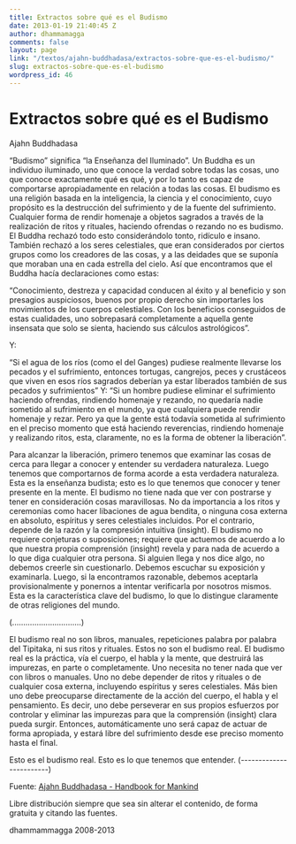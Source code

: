 ```yaml
---
title: Extractos sobre qué es el Budismo
date: 2013-01-19 21:40:45 Z
author: dhammamagga
comments: false
layout: page
link: "/textos/ajahn-buddhadasa/extractos-sobre-que-es-el-budismo/"
slug: extractos-sobre-que-es-el-budismo
wordpress_id: 46
---
```


# Extractos sobre qué es el Budismo




Ajahn Buddhadasa


<!-- more -->“Budismo” significa “la Enseñanza del Iluminado”. Un Buddha es un individuo iluminado, uno que conoce la verdad sobre todas las cosas, uno que conoce exactamente qué es qué, y por lo tanto es capaz de comportarse apropiadamente en relación a todas las cosas. El budismo es una religión basada en la inteligencia, la ciencia y el conocimiento, cuyo propósito es la destrucción del sufrimiento y de la fuente del sufrimiento. Cualquier forma de rendir homenaje a objetos sagrados a través de la realización de ritos y rituales, haciendo ofrendas o rezando no es budismo. El Buddha rechazó todo esto considerándolo tonto, ridículo e insano. También rechazó a los seres celestiales, que eran considerados por ciertos grupos como los creadores de las cosas, y a las deidades que se suponía que moraban una en cada estrella del cielo. Así que encontramos que el Buddha hacía declaraciones como estas:

“Conocimiento, destreza y capacidad conducen al éxito y al beneficio y son presagios auspiciosos, buenos por propio derecho sin importarles los movimientos de los cuerpos celestiales. Con los beneficios conseguidos de estas cualidades, uno sobrepasará completamente a aquella gente insensata que solo se sienta, haciendo sus cálculos astrológicos”.

Y:

“Si el agua de los ríos (como el del Ganges) pudiese realmente llevarse los pecados y el sufrimiento, entonces tortugas, cangrejos, peces y crustáceos que viven en esos ríos sagrados deberían ya estar liberados también de sus pecados y sufrimientos” Y: “Si un hombre pudiese eliminar el sufrimiento haciendo ofrendas, rindiendo homenaje y rezando, no quedaría nadie sometido al sufrimiento en el mundo, ya que cualquiera puede rendir homenaje y rezar. Pero ya que la gente está todavía sometida al sufrimiento en el preciso momento que está haciendo reverencias, rindiendo homenaje y realizando ritos, esta, claramente, no es la forma de obtener la liberación”.

Para alcanzar la liberación, primero tenemos que examinar las cosas de cerca para llegar a conocer y entender su verdadera naturaleza. Luego tenemos que comportarnos de forma acorde a esta verdadera naturaleza. Esta es la enseñanza budista; esto es lo que tenemos que conocer y tener presente en la mente. El budismo no tiene nada que ver con postrarse y tener en consideración cosas maravillosas. No da importancia a los ritos y ceremonias como hacer libaciones de agua bendita, o ninguna cosa externa en absoluto, espíritus y seres celestiales incluidos. Por el contrario, depende de la razón y la compresión intuitiva (insight). El budismo no requiere conjeturas o suposiciones; requiere que actuemos de acuerdo a lo que nuestra propia comprensión (insight) revela y para nada de acuerdo a lo que diga cualquier otra persona. Si alguien llega y nos dice algo, no debemos creerle sin cuestionarlo. Debemos escuchar su exposición y examinarla. Luego, si la encontramos razonable, debemos aceptarla provisionalmente y ponernos a intentar verificarla por nosotros mismos. Esta es la característica clave del budismo, lo que lo distingue claramente de otras religiones del mundo.

(...............................)

El budismo real no son libros, manuales, repeticiones palabra por palabra del Tipitaka, ni sus ritos y rituales. Estos no son el budismo real. El budismo real es la práctica, vía el cuerpo, el habla y la mente, que destruirá las impurezas, en parte o completamente. Uno necesita no tener nada que ver con libros o manuales. Uno no debe depender de ritos y rituales o de cualquier cosa externa, incluyendo espíritus y seres celestiales. Más bien uno debe preocuparse directamente de la acción del cuerpo, el habla y el pensamiento. Es decir, uno debe perseverar en sus propios esfuerzos por controlar y eliminar las impurezas para que la comprensión (insight) clara pueda surgir. Entonces, automáticamente uno será capaz de actuar de forma apropiada, y estará libre del sufrimiento desde ese preciso momento hasta el final.

Esto es el budismo real. Esto es lo que tenemos que entender. (------------------------)

<!-- more -->


Fuente: [Ajahn Buddhadasa - Handbook for Mankind](http://www.suanmokkh.org/archive/pdf/handbook.pdf)




Libre distribución siempre que sea sin alterar el contenido, de forma gratuita y citando las fuentes.




dhammammagga 2008-2013
